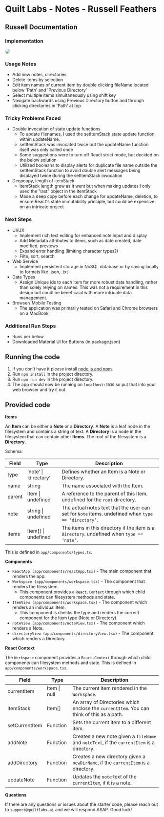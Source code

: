 # Quilt Labs - Notes - Russell Feathers

## Russell Documentation

### Implementation

<img src="./public/app.png" style="border-radius: 8px;">

### Usage Notes
  - Add new notes, directories
  - Delete items by selection
  - Edit item names of current item by double clicking fileName located below 'Path' and 'Previous Directory'
  - Select multiple items simultaneously using shift key
  - Navigate backwards using Previous Directory button and through clicking directories in 'Path' at top

### Tricky Problems Faced

- Double invocation of state update functions
  - To update filenames, I used the setItemStack state update function within updateName.
  - setItemStack was invocated twice but the updateName function itself was only called once
  - Some suggestions were to turn off React strict mode, but decided on the below solution
  - Utilized booleans to display alerts for duplicate file name outside the setItemStack function to avoid double alert messages being displayed twice during the setItemStack invocation
- Deepcopy, length of itemStack
  - itemStack length grew as it went but when making updates I only used the "last" object in the itemStack
  - Made a deep copy before each change for updateName, deletion, to ensure React's state immutability principle, but could be expensive on an intricate project

### Next Steps
- UI/UX
  - Implement rich text editing for enhanced note input and display
  - Add Metadata attributes to items, such as date created, date modified, previews
  - Expand error handling (limiting character types?)
  - Filte, sort, search
- Web Service 
  - Implement persistent storage in NoSQL database or by saving locally to formats like .json, .txt
- Data Types
  - Assign Unique ids to each item for more robust data handling, rather than solely relying on names. This was not a requirement in this design but coudl be beneficaial with more intricate data management.
- Browser/ Mobile Testing
  - The application was primarily tested on Safari and Chrome browsers on a MacBook

### Additional Run Steps
- Runs per below
- Downloaded Material UI for Buttons (in package.json)

## Running the code

1. If you don’t have it please install [node.js and npm](https://docs.npmjs.com/downloading-and-installing-node-js-and-npm).
2. Run `npm install` in the project directory.
3. Run `npm run dev` in the project directory.
4. The app should now be running on `localhost:3030` so put that into your web browser and try it out.


## Provided code

**Items**

An **Item** can be either a **Note** or a **Directory**. A **Note** is a leaf node in the filesystem and contains a string of text. A **Directory** is a node in the filesystem that can contain other **Items**. The root of the filesystem is a **Directory**.

Schema:

| **Field** | **Type**              | **Description**                                                                                       |
|-----------|-----------------------|-------------------------------------------------------------------------------------------------------|
| type      | ‘note’ \| ‘directory’ | Defines whether an Item is a Note or Directory.                                                       |
| name      | string                | The name associated with the Item.                                                                    |
| parent    | Item \| undefined     | A reference to the parent of this Item.   undefined for the `root` directory.                         |
| note      | string \| undefined   | The actual notes text that the user can set for `Note` items.   undefined when `type == ‘directory’`. |
| items     | Item[] \| undefined   | The items in this directory if the item is a `Directory`.   undefined when `type == ‘note’`.          |

This is defined in `app/components/types.ts`.

**Components**

* `ReactApp (app/components/reactApp.tsx)` - The main component that renders the app.
* `Workspace (app/components/workspace.tsx)` - The component that renders the filesystem.
  * This component provides a `React.Context` through which child components can filesystem methods and state.
* `ItemView (app/components/workspace.tsx)` - The component which renders an individual Item.
  * This component is checks the type and renders the correct component for the Item type (Note or Directory).
* `noteView (app/components/noteView.tsx)` - The component which renders a Note.
* `directoryView (app/components/directoryView.tsx)` - The component which renders a Directory.

**React Context**

The `Workspace` component provides a `React.Context` through which child components can filesystem methods and state. This is defined in `app/components/workspace.tsx`.

| **Field**      | **Type**     | **Description**                                                                            |
|----------------|--------------|--------------------------------------------------------------------------------------------|
| currentItem    | Item \| null | The current item rendered in the `Workspace`.                                              |
| itemStack      | Item[]       | An array of Directories which enclose the `currentItem`. You can think of this as a path.  |
| setCurrentItem | Function     | Sets the current item to a different item.                                                 |
| addNote        | Function     | Creates a new note given a `fileName` and `noteText`, if the `currentItem` is a directory. |
| addDirectory   | Function     | Creates a new directory given a `newDirName`, if the `currentItem` is a directory.         |
| updateNote     | Function     | Updates the `note` text of the `currentItem`, if it is a note.                             |

**Questions**

If there are any questions or issues about the starter code, please reach out to `support@quiltlabs.ai` and we will respond ASAP. Good luck!